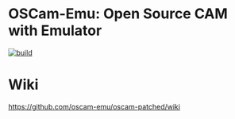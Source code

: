OSCam-Emu: Open Source CAM with Emulator
========================================
[![build](https://github.com/oscam-emu/oscam-patched/actions/workflows/build.yml/badge.svg)](https://github.com/oscam-emu/oscam-patched/actions/workflows/build.yml)

Wiki
====
https://github.com/oscam-emu/oscam-patched/wiki
